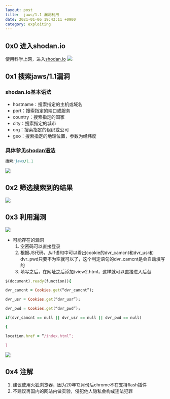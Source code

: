 ```yaml
---
layout: post
title:  jaws/1.1 漏洞利用
date: 2021-01-06 19:43:11 +0900
category: exploiting
---
```


## 0x0 进入shodan.io
使用科学上网，进入[shodan.io](https://www.shodan.io/)
![](https://lcy2218.github.io/images/20200106-1.png)

## 0x1 搜索jaws/1.1漏洞

### shodan.io基本语法
- hostname：搜索指定的主机或域名
- port：搜索指定的端口或服务
- country：搜索指定的国家
- city：搜索指定的城市
- org：搜索指定的组织或公司
- geo：搜索指定的地理位置，参数为经纬度

### 具体参见[shodan语法](https://www.freebuf.com/sectool/121339.html)
```ruby
搜索:jaws/1.1
```
![](https://lcy2218.github.io/images/20200106-2.png)

## 0x2 筛选搜索到的结果
![](https://lcy2218.github.io/images/20200106-3.png)

## 0x3 利用漏洞
![](https://lcy2218.github.io/images/20200106-4.png)
- 可能存在的漏洞
    1. 空密码可以直接登录
    2. 根据JS代码，从if语句中可以看出cookie的dvr_camcnt和dvr_usr和dvr_pwd只要不为空就可以了，这个判定语句的dvr_camcnt是会自动填写的
    3. 填写之后，在网址之后添加/view2.html，这样就可以直接进入后台
    

```ruby
$(document).ready(function(){

dvr_camcnt = Cookies.get(“dvr_camcnt”);

dvr_usr = Cookies.get(“dvr_usr”);

dvr_pwd = Cookies.get(“dvr_pwd”);

if(dvr_camcnt == null || dvr_usr == null || dvr_pwd == null)

{

location.href = “/index.html”;

}
```
![](https://lcy2218.github.io/images/20200106-5.png)

## 0x4 注解

1. 建议使用火狐浏览器，因为20年12月份后chrome不在支持flash插件
2. 不建议再国内的网站内做实验，侵犯他人隐私会构成违法犯罪
